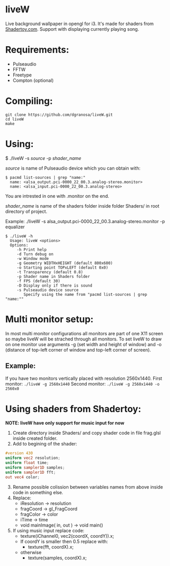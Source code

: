 # liveW
Live background wallpaper in opengl for i3. It's made for shaders from [Shadertoy.com](shadertoy.com).
Support with displaying currently playing song.

# Requirements:
 - Pulseaudio
 - FFTW
 - Freetype
 - Compton (optional)
 
# Compiling:
```
git clone https://github.com/dgranosa/liveW.git
cd liveW
make
```

# Using:
$ ./liveW -s _source_ -p _shader_name_

_source_ is name of Pulseaudio device which you can obtain with:
```
$ pacmd list-sources | grep "name:"
  name: <alsa_output.pci-0000_22_00.3.analog-stereo.monitor>
  name: <alsa_input.pci-0000_22_00.3.analog-stereo>
```
You are intrested in one with .monitor on the end.

_shader_name_ is name of the shaders folder inside folder Shaders/ in root directory of project.

Example: ./liveW -s alsa_output.pci-0000_22_00.3.analog-stereo.monitor -p equalizer
```
$ ./liveW -h
  Usage: liveW <options>                                                      
  Options:                                                                    
     -h Print help                                                            
     -d Turn debug on                                                         
     -w Window mode                                                           
     -g Geometry WIDTHxHEIGHT (default 800x600) 
     -o Starting point TOPxLEFT (default 0x0)
     -t Transparency (default 0.8)                                            
     -p Shader name in Shaders folder                                         
     -f FPS (default 30)       
     -D Display only if there is sound
     -s Pulseaudio device source                                              
        Specify using the name from "pacmd list-sources | grep "name:""
```

# Multi monitor setup:
In most multi monitor configurations all monitors are part of one X11 screen so maybe liveW will be strached through all monitors.
To set liveW to draw on one monitor use arguments -g (set width and height of window) and -o (distance of top-left corner of window and top-left corner of screen).
## Example:
If you have two monitors vertically placed with resolution 2560x1440.
First monitor: ```./liveW -g 2560x1440```
Second monitor: ```./liveW -g 2560x1440 -o 2560x0```

# Using shaders from Shadertoy:
**NOTE: liveW have only support for music input for now**
  1. Create directory inside Shaders/ and copy shader code in file frag.glsl inside created folder.
  2. Add to begining of the shader:
   ```glsl
   #version 430
   uniform vec2 resolution;
   uniform float time;
   uniform sampler1D samples;
   uniform sampler1D fft;
   out vec4 color;
   ```
  3. Rename possible colission between variables names from above inside code in something else.
  4. Replace:
     - iResolution -> resolution
     - fragCoord -> gl_FragCoord
     - fragColor -> color
     - iTime -> time
     - void mainImage( in, out ) -> void main()
  5. If using music input replace code:
     - texture(iChannel0, vec2(coordX, coordY)).x;
     - If coordY is smaller then 0.5 replace with:
       - texture(fft, coordX).x;
     - otherwise
       - texture(samples, coordX).x;
